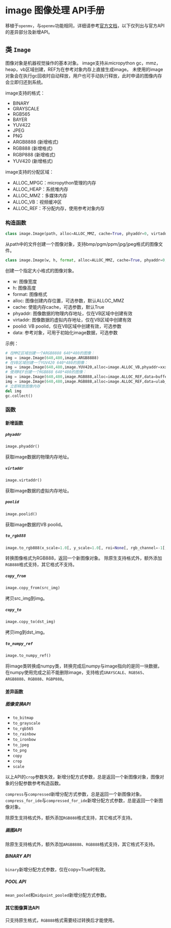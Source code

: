 # image 图像处理 API手册

移植于`openmv`，与`openmv`功能相同，详细请参考[官方文档](https://docs.openmv.io/library/omv.image.html)，以下仅列出与官方API的差异部分及新增API。

## 类 `Image`

图像对象是机器视觉操作的基本对象。
image支持从micropython gc，mmz，heap，vb区域创建，REF为在参考对象内存上直接生成image。
未使用的image对象会在执行gc回收时自动释放，用户也可手动执行释放，此时申请的图像内存会立即归还到系统。

image支持的格式：

- BINARY
- GRAYSCALE
- RGB565
- BAYER
- YUV422
- JPEG
- PNG
- ARGB8888 (新增格式)
- RGB888 (新增格式)
- RGBP888 (新增格式)
- YUV420 (新增格式)

image支持的分配区域：

- ALLOC_MPGC：micropython管理的内存
- ALLOC_HEAP：系统堆内存
- ALLOC_MMZ：多媒体内存
- ALLOC_VB：视频缓冲区
- ALLOC_REF：不分配内存，使用参考对象内存

### 构造函数

```python
class image.Image(path, alloc=ALLOC_MMZ, cache=True, phyaddr=0, virtaddr=0, poolid=0, data=None)
```

从path中的文件创建一个图像对象，支持bmp/pgm/ppm/jpg/jpeg格式的图像文件。

```python
class image.Image(w, h, format, alloc=ALLOC_MMZ, cache=True, phyaddr=0, virtaddr=0, poolid=0, data=None)
```

创建一个指定大小格式的图像对象。

- w: 图像宽度
- h: 图像高度
- format: 图像格式
- alloc: 图像创建内存位置，可选参数，默认ALLOC_MMZ
- cache: 使能内存cache，可选参数，默认True
- phyaddr: 图像数据的物理内存地址，仅在VB区域中创建有效
- virtaddr: 图像数据的虚拟内存地址，仅在VB区域中创建有效
- poolid: VB poolid，仅在VB区域中创建有效，可选参数
- data: 参考对象，可用于初始化image数据，可选参数

示例：

```python
# 在MMZ区域创建一个ARGB8888 640*480的图像：
img = image.Image(640,480,image.ARGB8888)
# 在VB区域创建一个YUV420 640*480的图像：
img = image.Image(640,480,image.YUV420,alloc=image.ALLOC_VB,phyaddr=xxx,virtaddr=xxx,poolid=xxx)
# 使用REF创建一个RGB888 640*480的图像：
img = image.Image(640,480,image.RGB888,alloc=image.ALLOC_REF,data=buffer_obj)
img = image.Image(640,480,image.RGB888,alloc=image.ALLOC_REF,data=ulab_obj)
# 立即释放图像内存
del img
gc.collect()
```

### 函数

#### 新增函数

##### `phyaddr`

```python
image.phyaddr()
```

获取image数据的物理内存地址。

##### `virtaddr`

```python
image.virtaddr()
```

获取image数据的虚拟内存地址。

##### `poolid`

```python
image.poolid()
```

获取image数据的VB poolid。

##### `to_rgb888`

```python
image.to_rgb888(x_scale=1.0[, y_scale=1.0[, roi=None[, rgb_channel=-1[, alpha=256[, color_palette=None[, alpha_palette=None[, hint=0[, alloc=ALLOC_MMZ, cache=True, phyaddr=0, virtaddr=0, poolid=0]]]]]]]])
```

转换图像格式为RGB888，返回一个新图像对象。
除原生支持格式外，额外添加`RGB888`格式支持，其它格式不支持。

##### `copy_from`

```python
image.copy_from(src_img)
```

拷贝src_img到img。

##### `copy_to`

```python
image.copy_to(dst_img)
```

拷贝img到dst_img。

##### `to_numpy_ref`

```python
image.to_numpy_ref()
```

将image类转换成numpy类，转换完成后numpy与image指向的是同一块数据，在numpy使用完成之前不能删除image，支持格式`GRAYSCALE`、`RGB565`、`ARGB8888`、`RGB888`、`RGBP888`。

#### 差异函数

##### 图像变换API

- `to_bitmap`
- `to_grayscale`
- `to_rgb565`
- `to_rainbow`
- `to_ironbow`
- `to_jpeg`
- `to_png`
- `copy`
- `crop`
- `scale`

以上API的`crop`参数失效，新增分配方式参数，总是返回一个新图像对象，图像对象的分配参数参考构造函数。

`compress`与`compressed`新增分配方式参数，总是返回一个新图像对象。
`compress_for_ide`与`compressed_for_ide`新增分配方式参数，总是返回一个新图像对象。

除原生支持格式外，额外添加`RGB888`格式支持，其它格式不支持。

##### 画图API

除原生支持格式外，额外添加`ARGB8888`、`RGB888`格式支持，其它格式不支持。

##### BINARY API

`binary`新增分配方式参数，仅在copy=True时有效。

##### POOL API

`mean_pooled`和`midpoint_pooled`新增分配方式参数。

#### 其它图像算法API

只支持原生格式，`RGB888`格式需要经过转换后才能使用。
